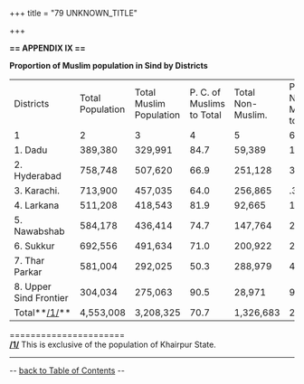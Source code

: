 +++
title = "79 UNKNOWN_TITLE"

+++


  
**== APPENDIX IX ==**

**Proportion of Muslim population in Sind by Districts**

  

|                          |                   |                          |                            |                    |                                |
|--------------------------|-------------------|--------------------------|----------------------------|--------------------|--------------------------------|
| Districts               | Total Population | Total Muslim Population | P. C. of Muslims to Total | Total Non-Muslim. | P. C. of Non-Muslims to Total |
| 1                       | 2                | 3                       | 4                         | 5                 | 6                             |
| 1\. Dadu                 | 389,380          | 329,991                 | 84.7                      | 59,389            | 15.3                          |
| 2\. Hyderabad           | 758,748          | 507,620                 | 66.9                      | 251,128           | 33.1                          |
| 3\. Karachi.            | 713,900          | 457,035                 | 64.0                      | 256,865           | .36.0                         |
| 4\. Larkana             | 511,208          | 418,543                 | 81.9                      | 92,665            | 18.1                          |
| 5\. Nawabshab           | 584,178          | 436,414                 | 74.7                      | 147,764           | 25.3                          |
| 6\. Sukkur               | 692,556          | 491,634                 | 71.0                      | 200,922           | 29.0                          |
| 7\. Thar Parkar         | 581,004          | 292,025                 | 50.3                      | 288,979           | 49.7                          |
| 8\. Upper Sind Frontier | 304,034          | 275,063                 | 90.5                      | 28,971            | 9.5                           |
| Total**[/1/](#n01)**     | 4,553,008        | 3,208,325               | 70.7                      | 1,326,683         | 29.3                          |

======================  
**[/1/](#m01)** This is exclusive of the population of Khairpur State.  


------------------------------------------------------------------------

-- [back to Table of Contents](../index.html#contents) --  

